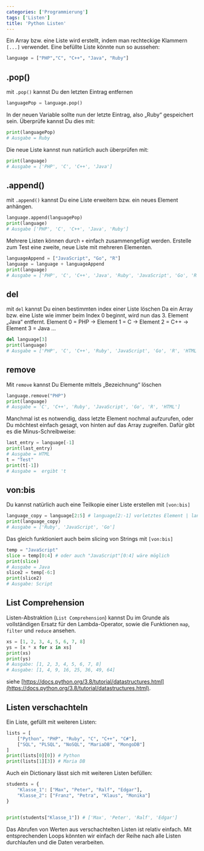 ```yaml
---
categories: ['Programmierung']
tags: ['Listen']
title: 'Python Listen'
---
```


Ein Array bzw. eine Liste wird erstellt, indem man rechteckige Klammern `[...]` verwendet. Eine befüllte Liste könnte nun so aussehen:

```python
language = ["PHP","C", "C++", "Java", "Ruby"]
```

## .pop()

mit `.pop()` kannst Du den letzten Eintrag entfernen

```python
languagePop = language.pop()
```

In der neuen Variable sollte nun der letzte Eintrag, also „Ruby“ gespeichert sein.
Überprüfe kannst Du dies mit:

```python
print(languagePop)
# Ausgabe = Ruby
```

Die neue Liste kannst nun natürlich auch überprüfen mit:

```python
print(language)
# Ausgabe = ['PHP', 'C', 'C++', 'Java']
```

## .append()

mit `.append()` kannst Du eine Liste erweitern bzw. ein neues Element anhängen.

```python
language.append(languagePop)
print(language)
# Ausgabe ['PHP', 'C', 'C++', 'Java', 'Ruby']
```

Mehrere Listen können durch `+` einfach zusammengefügt werden. Erstelle zum Test eine zweite, neue Liste mit mehreren Elementen.

```python
languageAppend = ["JavaScript", "Go", "R"]
language = language + languageAppend
print(language)
# Ausgabe = ['PHP', 'C', 'C++', 'Java', 'Ruby', 'JavaScript', 'Go', 'R', 'HTML']
```

## del

mit `del` kannst Du einen bestimmten index einer Liste löschen
Da ein Array bzw. eine Liste wie immer beim Index 0 beginnt, wird nun das 3. Element „Java“ entfernt.
Element 0 = PHP -> Element 1 = C -> Element 2 = C++ -> Element 3 = Java …

```python
del language[3]
print(language)
# Ausgabe = ['PHP', 'C', 'C++', 'Ruby', 'JavaScript', 'Go', 'R', 'HTML']
```

## remove

Mit `remove` kannst Du Elemente mittels „Bezeichnung“ löschen

```python
language.remove("PHP")
print(language)
# Ausgabe = 'C', 'C++', 'Ruby', 'JavaScript', 'Go', 'R', 'HTML']
```

Manchmal ist es notwendig, dass letzte Element nochmal aufzurufen, oder Du möchtest einfach gesagt, von hinten auf das Array zugreifen. Dafür gibt es die Minus-Schreibweise:

```python
last_entry = language[-1]
print(last_entry)
# Ausgabe = HTML
t = "Test"
print(t[-1])
# Ausgabe =  ergibt 't
```

## von:bis

Du kannst natürlich auch eine Teilkopie einer Liste erstellen mit `[von:bis]`

```python
language_copy = language[2:5] # language[2:-1] vorletztes Element | language[2:]
print(language_copy)
# Ausgabe = ['Ruby', 'JavaScript', 'Go']
```

Das gleich funktioniert auch beim slicing von Strings mit `[von:bis]`

```python
temp = "JavaScript"
slice = temp[0:4] # oder auch "JavaScript"[0:4] wäre möglich
print(slice)
# Ausgabe = Java
slice2 = temp[-6:]
print(slice2)
# Ausgabe: Script
```

## List Comprehension

Listen-Abstraktion (`List Comprehension`) kannst Du im Grunde als vollständigen Ersatz für den Lambda-Operator, sowie die Funktionen `map`, `filter` und `reduce` ansehen.

```python
xs = [1, 2, 3, 4, 5, 6, 7, 8]
ys = [x * x for x in xs]
print(xs)
print(ys)
# Ausgabe: [1, 2, 3, 4, 5, 6, 7, 8]
# Ausgabe: [1, 4, 9, 16, 25, 36, 49, 64]
```

siehe [https://docs.python.org/3.8/tutorial/datastructures.html](https://docs.python.org/3.8/tutorial/datastructures.html).

## Listen verschachteln

Ein Liste, gefüllt mit weiteren Listen:

```python
lists = [
    ["Python", "PHP", "Ruby", "C", "C++", "C#"],
    ["SQL", "PLSQL", "NoSQL", "MariaDB", "MongoDB"]
]
print(lists[0][0]) # Python
print(lists[1][3]) # Maria DB
```

Auch ein Dictionary lässt sich mit weiteren Listen befüllen:

```python
students = {
    "Klasse_1": ["Max", "Peter", "Ralf", "Edgar"],
    "Klasse_2": ["Franz", "Petra", "Klaus", "Monika"]
}


print(students["Klasse_1"]) # ['Max', 'Peter', 'Ralf', 'Edgar']
```

Das Abrufen von Werten aus verschachtelten Listen ist relativ einfach. Mit entsprechenden Loops könnten wir einfach der Reihe nach alle Listen durchlaufen und die Daten verarbeiten.